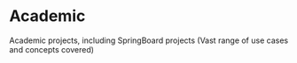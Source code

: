 # Academic
Academic projects, including SpringBoard projects (Vast range of use cases and concepts covered)
